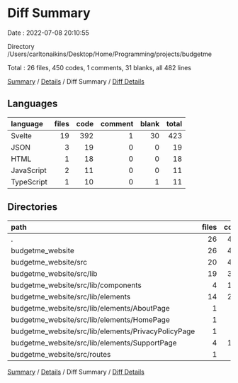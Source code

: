 # Diff Summary

Date : 2022-07-08 20:10:55

Directory /Users/carltonaikins/Desktop/Home/Programming/projects/budgetme

Total : 26 files,  450 codes, 1 comments, 31 blanks, all 482 lines

[Summary](results.md) / [Details](details.md) / Diff Summary / [Diff Details](diff-details.md)

## Languages
| language | files | code | comment | blank | total |
| :--- | ---: | ---: | ---: | ---: | ---: |
| Svelte | 19 | 392 | 1 | 30 | 423 |
| JSON | 3 | 19 | 0 | 0 | 19 |
| HTML | 1 | 18 | 0 | 0 | 18 |
| JavaScript | 2 | 11 | 0 | 0 | 11 |
| TypeScript | 1 | 10 | 0 | 1 | 11 |

## Directories
| path | files | code | comment | blank | total |
| :--- | ---: | ---: | ---: | ---: | ---: |
| . | 26 | 450 | 1 | 31 | 482 |
| budgetme_website | 26 | 450 | 1 | 31 | 482 |
| budgetme_website/src | 20 | 402 | 1 | 31 | 434 |
| budgetme_website/src/lib | 19 | 382 | 1 | 30 | 413 |
| budgetme_website/src/lib/components | 4 | 140 | 0 | 1 | 141 |
| budgetme_website/src/lib/elements | 14 | 232 | 1 | 28 | 261 |
| budgetme_website/src/lib/elements/AboutPage | 1 | 27 | 0 | 2 | 29 |
| budgetme_website/src/lib/elements/HomePage | 1 | 33 | 0 | 2 | 35 |
| budgetme_website/src/lib/elements/PrivacyPolicyPage | 1 | 34 | 0 | 4 | 38 |
| budgetme_website/src/lib/elements/SupportPage | 4 | 132 | 0 | 12 | 144 |
| budgetme_website/src/routes | 1 | 20 | 0 | 1 | 21 |

[Summary](results.md) / [Details](details.md) / Diff Summary / [Diff Details](diff-details.md)